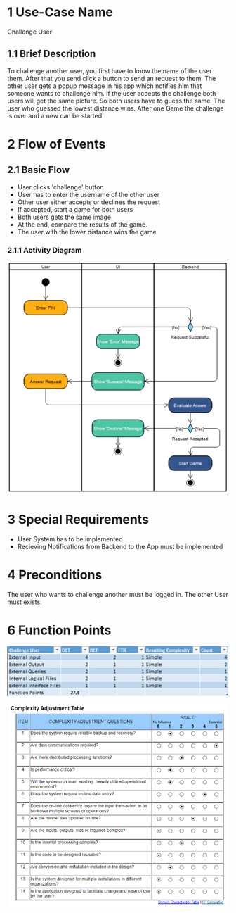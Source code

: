 # 1 Use-Case Name
Challenge User

## 1.1 Brief Description
To challenge another user, you first have to know the name of the user them. After that you send click a button to send an request to them. The other user gets a popup message in his app which notifies him that someone wants to challenge him. If the user accepts the challenge both users will get the same picture. So both users have to guess the same. The user who guessed the lowest distance wins. After one Game the challenge is over and a new can be started.

# 2 Flow of Events
## 2.1 Basic Flow
- User clicks 'challenge' button 
- User has to enter the username of the other user
- Other user either accepts or declines the request
- If accepted, start a game for both users
- Both users gets the same image 
- At the end, compare the results of the game. 
- The user with the lower distance wins the game

### 2.1.1 Activity Diagram
![Challange User](../images/UC_ChallengeUser.png)


# 3 Special Requirements
- User System has to be implemented
- Recieving Notifications from Backend to the App must be implemented

# 4 Preconditions
The user who wants to challenge another must be logged in. The other User must exists. 


# 6 Function Points
![Challange User FP](../images/functionpoints/functionpoints_challengeuser.png)

![FP](../images/functionpoints/complexityAdjustmentTable.PNG)
